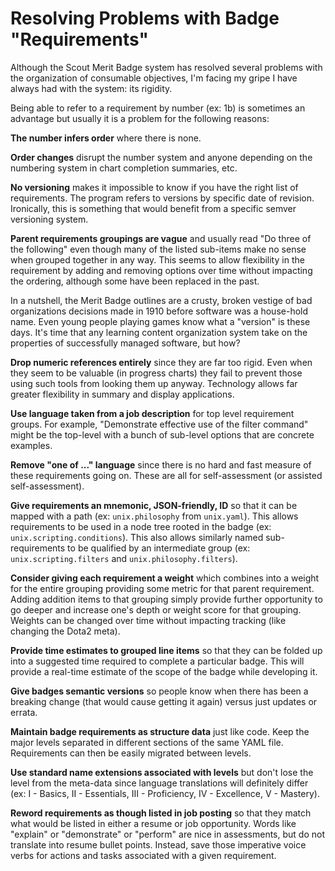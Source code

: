 # Resolving Problems with Badge "Requirements"

Although the Scout Merit Badge system has resolved several problems with
the organization of consumable objectives, I'm facing my gripe I have
always had with the system: its rigidity.

Being able to refer to a requirement by number (ex: 1b) is sometimes an
advantage but usually it is a problem for the following reasons:

**The number infers order** where there is none. 

**Order changes** disrupt the number system and anyone depending on the
numbering system in chart completion summaries, etc.

**No versioning** makes it impossible to know if you have the right list
of requirements. The program refers to versions by specific date of
revision. Ironically, this is something that would benefit from a
specific semver versioning system.

**Parent requirements groupings are vague** and usually read "Do three
of the following" even though many of the listed sub-items make no sense
when grouped together in any way. This seems to allow flexibility in the
requirement by adding and removing options over time without impacting
the ordering, although some have been replaced in the past.

In a nutshell, the Merit Badge outlines are a crusty, broken vestige of
bad organizations decisions made in 1910 before software was a
house-hold name. Even young people playing games know what a "version"
is these days. It's time that any learning content organization system
take on the properties of successfully managed software, but how?

**Drop numeric references entirely** since they are far too rigid. Even
when they seem to be valuable (in progress charts) they fail to prevent
those using such tools from looking them up anyway. Technology allows
far greater flexibility in summary and display applications.

**Use language taken from a job description** for top level requirement
groups. For example, "Demonstrate effective use of the filter command"
might be the top-level with a bunch of sub-level options that are
concrete examples.

**Remove "one of ..." language** since there is no hard and fast measure
of these requirements going on. These are all for self-assessment (or
assisted self-assessment). 

**Give requirements an mnemonic, JSON-friendly, ID** so that it can be
mapped with a path (ex: `unix.philosophy` from `unix.yaml`). This allows
requirements to be used in a node tree rooted in the badge (ex:
`unix.scripting.conditions`). This also allows similarly named
sub-requirements to be qualified by an intermediate group (ex:
`unix.scripting.filters` and `unix.philosophy.filters`).

**Consider giving each requirement a weight** which combines into a
weight for the entire grouping providing some metric for that parent
requirement. Adding addition items to that grouping simply provide
further opportunity to go deeper and increase one's depth or weight
score for that grouping. Weights can be changed over time without
impacting tracking (like changing the Dota2 meta).

**Provide time estimates to grouped line items** so that they can be
folded up into a suggested time required to complete a particular badge.
This will provide a real-time estimate of the scope of the badge while
developing it.

**Give badges semantic versions** so people know when there has been a
breaking change (that would cause getting it again) versus just updates
or errata.

**Maintain badge requirements as structure data** just like code. Keep
the major levels separated in different sections of the same YAML file.
Requirements can then be easily migrated between levels.

**Use standard name extensions associated with levels**  but don't lose
the level from the meta-data since language translations will
definitely differ (ex: I - Basics, II - Essentials, III - Proficiency,
IV - Excellence, V - Mastery).

**Reword requirements as though listed in job posting** so that they
match what would be listed in either a resume or job opportunity. Words
like "explain" or "demonstrate" or "perform" are nice in assessments,
but do not translate into resume bullet points. Instead, save those
imperative voice verbs for actions and tasks associated with a given
requirement.
